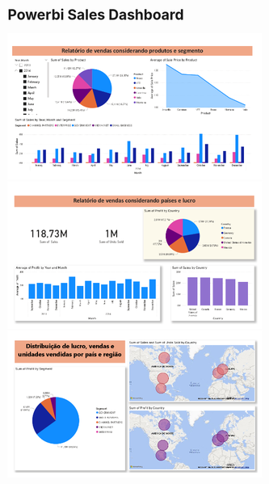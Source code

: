 # Powerbi Sales Dashboard

![page1](images/samples-0.png)
![page2](images/samples-1.png)
![page3](images/samples-2.png)
